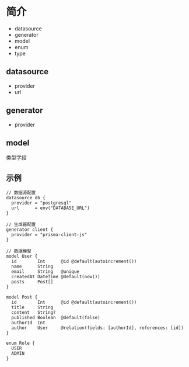 # 简介

- datasource
- generator
- model
- enum
- type

## datasource

- provider
- url

## generator

- provider

## model

类型字段

## 示例

```prisma
// 数据源配置
datasource db {
  provider = "postgresql"
  url      = env("DATABASE_URL")
}

// 生成器配置
generator client {
  provider = "prisma-client-js"
}

// 数据模型
model User {
  id        Int      @id @default(autoincrement())
  name      String
  email     String   @unique
  createdAt DateTime @default(now())
  posts     Post[]
}

model Post {
  id        Int      @id @default(autoincrement())
  title     String
  content   String?
  published Boolean  @default(false)
  authorId  Int
  author    User     @relation(fields: [authorId], references: [id])
}

enum Role {
  USER
  ADMIN
}
```

